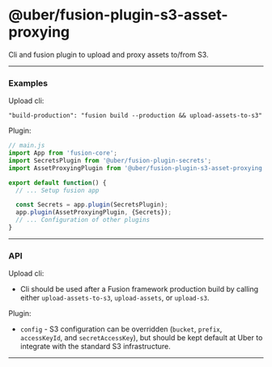 # @uber/fusion-plugin-s3-asset-proxying

Cli and fusion plugin to upload and proxy assets to/from S3.

---

### Examples

Upload cli:
```
"build-production": "fusion build --production && upload-assets-to-s3"
```

Plugin:
```js
// main.js
import App from 'fusion-core';
import SecretsPlugin from '@uber/fusion-plugin-secrets';
import AssetProxyingPlugin from '@uber/fusion-plugin-s3-asset-proxying';

export default function() {
  // ... Setup fusion app

  const Secrets = app.plugin(SecretsPlugin);
  app.plugin(AssetProxyingPlugin, {Secrets});
  // ... Configuration of other plugins
}
```

---

### API

Upload cli:
* Cli should be used after a Fusion framework production build by calling either `upload-assets-to-s3`, `upload-assets`, or `upload-s3`.

Plugin:
* `config` - S3 configuration can be overridden (`bucket`, `prefix`, `accessKeyId`, and `secretAccessKey`), but should be kept default at Uber to integrate with the standard S3 infrastructure.

---

